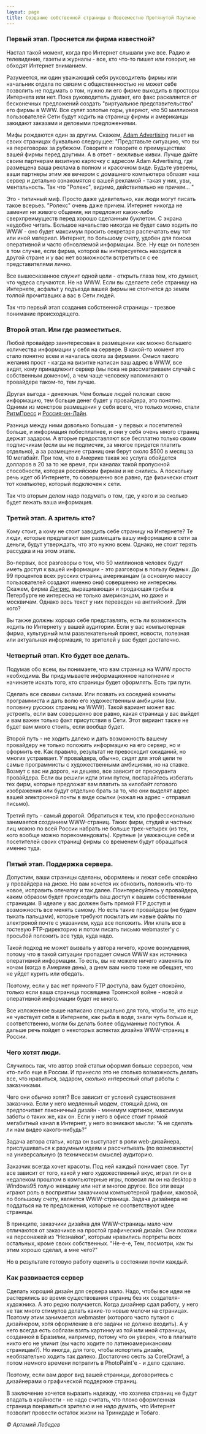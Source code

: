 ```yaml
---
layout: page
title: Создание собственной страницы в Повсеместно Протянутой Паутине (ППП)
---
```


### Первый этап. Проснется ли фирма известной?
Настал такой момент, когда про Интернет слышали уже все. Радио и телевидение, газеты и журналы - все, кто что-то пишет или говорит, не обходят Интернет вниманием.

Разумеется, ни один уважающий себя руководитель фирмы или начальник отдела по связям с общественностью не может себе позволить не подумать о том, нужно ли его фирме выходить в просторы Интернета или нет. Пока руководитель думает, его факс раскаляется от бесконечных предложений создать "виртуальное представительство" его фирмы в WWW. Все сулят золотые горы, уверяют, что 50 миллионов пользователей Сети будут ходить на страницу фирмы и американцы закидают заказами и деловыми предложениями.

Мифы рождаются один за другим. Скажем, [Adam Advertising](http://www.adam.ru) пишет на своих страницах буквально следюущее: "Представьте ситуацию, что вы на переговорах за рубежом. Говорите и говорите о преимуществах вашей фирмы перед другими. А в ответ - вежливые кивки. Лучше дайте своим партнерам визитную карточку с адресом Adam Advertising, где размещена ваша реклама в полном и красочном виде. Будьте уверены, ваши партнеры этим же вечером с домашнего компьютера облазят наш сервер и детально ознакомятся с вашей рекламой - такая у них, увы, ментальность. Так что "Ролекс", видимо, действительно не причем... "

Это - типичный миф. Просто даже удивительно, как люди могут писать такое всерьез. "Ролекс" очень даже причем. Интернет никогда не заменит ни живого общения, ни предложит каких-либо сверхпреимуществ перед хорошо сделанным буклетом. С экрана неудобно читать. Большое начальство никогда не будет само ходить по WWW - оно будет максимум просить секретаря распечатать ему тот или иной материал. Интернет, по большому счету, удобен для поиска оперативной и часто обновляемой информации. Все. Ну еще он полезен в том случае, если фирма, которой вы интересуетесь находится в другой стране и у вас нет возможности встретиться с ее представителями лично.

Все вышесказанное служит одной цели - открыть глаза тем, кто думает, что чудеса случаются. Не на WWW. Если вы сделаете себе страницу на Интернете, асфальт у подъезда вашей фирмы не стопчется до земли толпой прочитавших а вас в Сети людей.

Так что первый этап создания собственной страницы - трезвое понимание происходящего.

### Второй этап. Или где разместиться.
Любой провайдер заинтересован в размещении как можно большего количества информации у себя на сервере. В какой-то момент это стало понятно всем и началась охота за фирмами. Смысл такого желания прост - кагда на визитке написан ваш адрес в WWW, все видят, кому принадлежит сервер (мы пока не рассматриваем случай с собственным доменом), а чем чаще человеку напоминают о провайдере таком-то, тем лучше.

Другая выгода - денежная. Чем больше людей положат свою информацию, тем больше денег будет у провайдера, это понятно. Одними из монстров размещения у себя всего, что только можно, стали [РитмПресс](http;//www.ritmpress.ru) и [Россия-он-Лайн](http://www.online.ru).

Разница между ними довольно большая - у первых и посетителей больше, и информация побесплатнее, и они у себя очень много страниц держат задаром. А вторые предоставляют все бесплатно только своим подписчикам (если вы не подписчик, за многое придется платить отдельно), а за размещение страниц они берут около $500 в месяц за 10 мегабайт. При том, что в Америке такая же услуга обойдется долларов в 20 за то же время, при каналах такой пропускной способности, которая российским фирмам и не снились. А поскольку речь идет об Интернете, то совершенно все равно, где физически стоит тот компьютер, который подключен к сети.

Так что вторым делом надо подумать о том, где, у кого и за сколько будет лежать ваша информация.

### Третий этап. А зритель кто?
Кому стоит, а кому не стоит заводить себе страницу на Интернете? Те люди, которые предлагают вам размещать вашу информацию в сети за деньги, будут утверждать, что это нужно всем. Однако, не стоит терять рассудка и на этом этапе.

Во-первых, все разговоры о том, что 50 миллионов человек будут иметь доступ к вашей информации - это разговоры в пользу бедных. До 99 процентов всех русских страниц американцам (а основную массу пользователей создают именно они) совершенно не интересны. Скажем, фирма [Дигрис](http://www.madein.ru/digris), выращивающая и продающая грибы в Петербурге не интересна не только американцам, но даже и москвичам. Однако весь текст у них переведен на английский. Для кого?

Вы также должны хорошо себе представлять, есть ли возможность ходить по Интернету у вашей аудитории. Если у вас компьютерная фирма, культурный млм развлекательный проект, новости, полезная или актуальная информация, то зрителей у вас будет достаточно.

### Четвертый этап. Кто будет все делать.
Подумав обо всем, вы понимаете, что вам страница на WWW просто необходима. Вы придумываете информационное наполнение и начинаете искать того, кто страницы будет оформлять. Есть три пути.

Сделать все своими силами. Или позвать из соседней комнаты программиста и дать волю его художественным амбициям (см. половину русских страниц на WWW). Такой вариант может вас устроить, если вам совершенно все равно, какая страница у вас выйдет и вам важен только факт присутствия в Сети. Этот вириант также не будет вам много стоить, если вообще будет.

Второй путь - не ходить далеко и дать возможность вашему провайдеру не только положить информацию на его сервер, но и оформить ее. Как правило, результат не превосходит ожиданий, но многих устраивает. У провайдера, обычно, сидят для этой цели те самые программисты с художественными амбициями, но на ставке. Возмут с вас ни дорого, ни дешево, все зависит от прескуранта провайдера. Если вы решили идти этим путем, постарайтесь избегать тех фирм, которые предложат вам платить за килобайт готового изображения или будут отдельно брать за то, что они выделят адрес вашей электронной почты в виде ссылки (нажал на адрес - отправил письмо).

Третий путь - самый дорогой. Обратиться к тем, кто профессионально занимается созданием WWW-страниц. Таких фирм, студий и частных лиц можно по всей России набрать не больше трех-четырех (из тех, кого вообще можно порекомендовать). Крупные (и уважающие себя и посетителей своих страниц) фирмы со временем будут обращаться именно туда.

### Пятый этап. Поддержка сервера.
Допустим, ваши страницы сделаны, оформлены и лежат себе спокойно у провайдера на диске. Но вам хочется их обновить, положить что-то новое, исправить опечатку и так далее. Поинтересуйтесь у провайдера, каким образом будет происходить ваш доступ к вашим собственным страницам. В идеале у вас должен быть прямой FTP доступ и возможность все менять самому. Но есть такие провайдеры (не будем тыкать пальцами), которые требуют посылать им навые файлы по электроной почте с указанием, куда все положить. Или клать все в гостевую FTP-директорию и потом писать письмо webmaster'у с просьбой положить все туда, куда надо.

Такой подход не может вызвать у автора ничего, кроме возмущения, потому что в такой ситуации пропадает смысл WWW как источника оперативной информации. То есть, вы не можете ничего изменять по ночам (когда в Америке день), а днем вам никто тоже не обещает, что не уйдет курить или обедать.

Поэтому, если у вас нет прямого FTP доступа, вам будет спокойно, только если ваша страница посвящена Троянской войне - новой и оперативной информации будет не много.

Все изложенное выше написано специально для того, чтобы те, кто еще не чувствует себя в Интернете, как рыба в воде, знали чуть больше и, соответственно, могли бы делать более обдуманные поступки. А дальше речь пойдет о некоторых аспектах дизайна WWW-страниц в России.

### Чего хотят люди.
Случилось так, что автор этой статьи оформил больше серверов, чем кто-либо еще в России. И принесло это не столько возможность делать все, что нравиться, задаром, сколько интересный опыт работы с заказчиками.

Чего они обычно хотят? Все зависит от условий существования заказчика. Если у него медленный модем, стоящий дома, он предпочитает лаконичный дизайн - минимум картинок, максимум заботы о таких же, как он. Если у него в офисе стоит прямой мегабитный канал в Интернет, у него возникают мысли: "А не сделать ли нам видео какого-нибудь?"

Задача автора статьи, когда он выступает в роли web-дизайнера, прислушиваться к разумным идеям и рассчитывать (по возможности) на универсальную (в техническом смысле) аудиторию.

Заказчик всегда хочет красоты. Под ней каждый понимает свое. Тут все зависит от того, какой у него художественный вкус, играл ли он в недалеком прошлом в компьютерные игры, повесил ли он на desktop в Windows95 голую женщину или нет и многое другое. Все эти вещи играют роль в восприятии заказчиком компьютерной графики, каковой, по большому счету, является WWW-страница. Задача дизайнера не поддаться на те предложения, которые не соответствуют идее страницы.

В принципе, заказчики дизайна для WWW-страницы мало чем отличаются от заказчиков на простой графический дизайн. Они похожи на персонажей из "Незнайки", которым нравились портреты всех остальных, кроме своих собственных. "Не-е-е, Тем, посмотри, как ты этим хорошо сделал, а мне чего?"

Но в результате готовую работу оценить в состоянии почти каждый.

### Как развивается сервер
Сделать хороший дизайн для сервера мало. Надо, чтобы все идеи не растерялись во время существования страниц без их создателя-художника. А это редко получается. Когда дизайнер сдал работу, у него не так много стимулов делать какие-то новые мелочи на страницах. Поэтому этим занимается webmaster (которого часто путают с дизайнером, хотя оформление в его задачи не должно входить). А у него всегда есть соблазн взять картинку из той или иной страницы, созданной в Бразилии, например, потому что он уверен, что в плагиате никто его не уличит (вы часто ходите по латиноамериканским страницам?). Но иногда, для того, чтобы испортить дизайн, необязательно ходить так далеко. Достаточно сесть за CorelDraw!, а потом немного времени потратить в PhotoPaint'е - и дело сделано.

Поэтому, если вам дорог вид вашей страницы, договоритесь с дизайнерами о графической поддержке страниц.

В заключение хочется выразить надежду, что хозяева страниц не будут впадать в крайности - не надо считать, что плохо оформленная страница понравиться зрителю и не надо думать, что Интернет позволит провести остаток жизни на Тринидаде и Тобаго.

*&copy; Артемий Лебедев*
